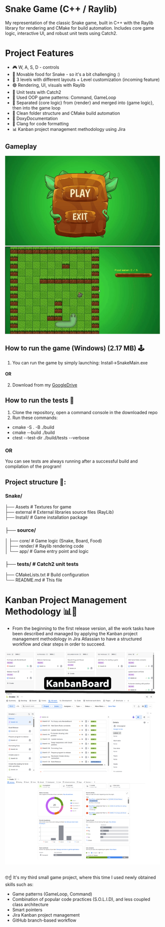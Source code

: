 # Snake Game (C++ / Raylib)
My representation of the classic Snake game, built in C++ with the Raylib library for rendering and CMake for build automation.
Includes core game logic, interactive UI, and robust unit tests using Catch2.

# Project Features
- 🎮 W, A, S, D - controls
- 🤖 Movable food for Snake - so it's a bit challenging :)
- 🔰 3 levels with different layouts + Level customization (incoming feature)
- 🟢 Rendering, UI, visuals with Raylib 
- 🧪 Unit tests with Catch2
- 🧱 Used OOP game patterns: Command, GameLoop
- 🧩 Separated {core logic} from {render} and merged into {game logic}, then into the game loop 
- 📁 Clean folder structure and CMake build automation
- 📄 DoxyDocumentation
- 📑 Clang for code formatting
- 📊 Kanban project management methodology using Jira 

## Gameplay
![Level1](GitVisuals/GameCapture.gif)
![Level2](GitVisuals/GameCapture2.gif)

## How to run the game (Windows) (2.17 MB) 🕹
1) You can run the game by simply launching: Install->SnakeMain.exe 

#### OR
2) Download from my [GoogleDrive](https://drive.google.com/drive/folders/1HwZNBpxQ4uty3cCsi8MkHtUCODngYnGe?usp=sharing)

## 
## How to run the tests 🧪
1. Clone the repository, open a command console in the downloaded repo
2. Run these commands: 
 - cmake -S . -B ./build
 - cmake --build ./build
 - ctest --test-dir ./build/tests --verbose
### OR 
You can see tests are always running after a successful build and compilation of the program! 

## 
## Project structure 📂:

### Snake/

├── Assets            # Textures for game  
├── external          # External libraries source files (RayLib)  
├── Install/          # Game installation package  

### ├── source/

│   ├── core/         # Game logic (Snake, Board, Food)  
│   ├── render/       # Raylib rendering code  
│   └── app/          # Game entry point and logic  

### ├── tests/         # Catch2 unit tests  

├── CMakeLists.txt    # Build configuration  
└── README.md         # This file  

# Kanban Project Management Methodology 📊🧐
- From the beginning to the first release version, all the work tasks have been described and managed
  by applying the Kanban project management methodology in Jira Atlassian to have a structured workflow and clear steps in order to succeed.  

![Kanban workflow](GitVisuals/KanbanWorkflow.png)

##  
🤓☝️ It's my third small game project, where this time I used newly obtained skills such as:
- Game patterns (GameLoop, Command)
- Combination of popular code practices (S.O.L.I.D), and less coupled class architecture
- Smart pointers
- Jira Kanban project management
- GitHub branch-based workflow
